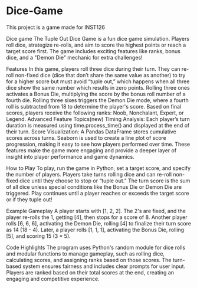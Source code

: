 # Dice-Game
This project is a game made for INST126

Dice game
The Tuple Out Dice Game is a fun dice game simulation. Players roll dice, strategize re-rolls, and aim to score the highest points or reach a target score first. The game includes exciting features like ranks, bonus dice, and a "Demon Die" mechanic for extra challenges!

Features
In this game, players roll three dice during their turn. They can re-roll non-fixed dice (dice that don’t share the same value as another) to try for a higher score but must avoid “tuple out,” which happens when all three dice show the same number which results in zero points. Rolling three ones activates a Bonus Die, multiplying the score by the bonus roll number of a fourth die. Rolling three sixes triggers the Demon Die mode, where a fourth roll is subtracted from 18 to determine the player's score. Based on final scores, players receive the following ranks:  Noob, Nonchalant, Expert, or Legend.
        Advanced Feature Topics(new)
        Timing Analysis: Each player’s turn duration is measured using time.process_time() and displayed at the end of their turn.
        Score Visualization: A Pandas DataFrame stores cumulative scores across turns.
        Seaborn is used to create a line plot of score progression, making it easy to see how players performed over time.
        These features make the game more engaging and provide a deeper layer of insight into player performance and game dynamics.

How to Play
To play, run the game in Python, set a target score, and specify the number of players. Players take turns rolling dice and can re-roll non-fixed dice until they choose to stop or “tuple out.” The turn score is the sum of all dice unless special conditions like the Bonus Die or Demon Die are triggered. Play continues until a player reaches or exceeds the target score or if they tuple out!

Example Gameplay
A player starts with [1, 2, 2]. The 2's are fixed, and the player re-rolls the 1, getting [4], then stops for a score of 8. Another player rolls [6, 6, 6], activating the Demon Die, rolling [4] to finalize their turn score as 14 (18 - 4). Later, a player rolls [1, 1, 1], activating the Bonus Die, rolling [5], and scoring 15 (3 * 5).

Code Highlights
The program uses Python's random module for dice rolls and modular functions to manage gameplay, such as rolling dice, calculating scores, and assigning ranks based on those scores. The turn-based system ensures fairness and includes clear prompts for user input. Players are ranked based on their total scores at the end, creating an engaging and competitive experience.